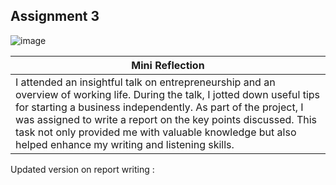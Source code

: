 ## Assignment 3

![image](https://github.com/user-attachments/assets/2d457b0c-1c53-4578-a2fb-158f1a1f27df)


|                              **Mini Reflection**                                      |
|---------------------------------------------------------------------------------------|
|I attended an insightful talk on entrepreneurship and an overview of working life. During the talk, I jotted down useful tips for starting a business independently. As part of the project, I was assigned to write a report on the key points discussed. This task not only provided me with valuable knowledge but also helped enhance my writing and listening skills.                                         |

Updated version on report writing :

   
